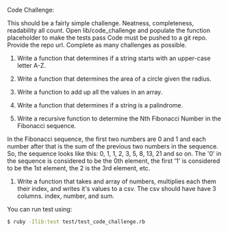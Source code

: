 

Code Challenge:

This should be a fairly simple challenge. Neatness, completeness, readability all count.
    Open lib/code_challenge and populate the function placeholder to make the tests pass
    Code must be pushed to a git repo. Provide the repo url.
    Complete as many challenges as possible.

  1. Write a function that determines if a string starts with an upper-case letter A-Z.

  2. Write a function that determines the area of a circle given the radius.

  3. Write a function to add up all the values in an array.

  4. Write a function that determines if a string is a palindrome.

  5. Write a recursive function to determine the Nth Fibonacci Number in the Fibonacci sequence.

In the Fibonacci sequence, the first two numbers are 0 and 1 and each number after that is the sum of the previous two numbers in the sequence. So, the sequence looks like this: 0, 1, 1, 2, 3, 5, 8, 13, 21 and so on. The '0' in the sequence is considered to be the 0th element, the first '1' is considered to be the 1st element, the 2 is the 3rd element, etc.

  1. Write a function that takes and array of numbers, multiplies each them their index, and writes it's values to a csv. The csv should have have 3 columns. index, number, and sum.

You can run test using:

```bash
$ ruby -Ilib:test test/test_code_challenge.rb
```



